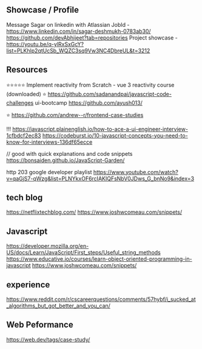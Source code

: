 ## Showcase / Profile
Message Sagar on linkedin with Atlassian JobId - https://www.linkedin.com/in/sagar-deshmukh-0783ab30/
https://github.com/devAbhijeet?tab=repositories
Project showcase - https://youtu.be/q-ylRxSxGcY?list=PLKhlp2qtUcSb_WQZC3sq9Vw3NC4DbreUL&t=3212

## Resources

⭐️⭐️⭐️⭐️⭐ Implement reactivity from Scratch - vue 3 reactivity course (downloaded)
⭐️ https://github.com/sadanandpai/javascript-code-challenges
ui-bootcamp https://github.com/ayush013/

⭐️ https://github.com/andrew--r/frontend-case-studies

!!! https://javascript.plainenglish.io/how-to-ace-a-ui-engineer-interview-1cfbdcf2ec83
https://codeburst.io/10-javascript-concepts-you-need-to-know-for-interviews-136df65ecce

// good with quick explanations and code snippets
https://bonsaiden.github.io/JavaScript-Garden/

http 203 google developer playlist
https://www.youtube.com/watch?v=qaGjS7-qWzg&list=PLNYkxOF6rcIAKIQFsNbV0JDws_G_bnNo9&index=3

## tech blog

https://netflixtechblog.com/
https://www.joshwcomeau.com/snippets/

## Javascript

https://developer.mozilla.org/en-US/docs/Learn/JavaScript/First_steps/Useful_string_methods
https://www.educative.io/courses/learn-object-oriented-programming-in-javascript
https://www.joshwcomeau.com/snippets/

## experience

https://www.reddit.com/r/cscareerquestions/comments/57hybf/i_sucked_at_algorithms_but_got_better_and_you_can/

## Web Peformance

https://web.dev/tags/case-study/
